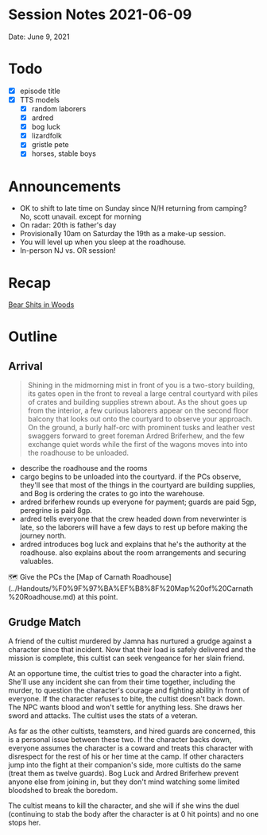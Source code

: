 # Session Notes 2021-06-09

Date: June 9, 2021

# Todo

- [x]  episode title
- [x]  TTS models
    - [x]  random laborers
    - [x]  ardred
    - [x]  bog luck
    - [x]  lizardfolk
    - [x]  gristle pete
    - [x]  horses, stable boys

# Announcements

- OK to shift to late time on Sunday since N/H returning from camping? No, scott unavail. except for morning
- On radar: 20th is father's day
- Provisionally 10am on Saturday the 19th as a make-up session.
- You will level up when you sleep at the roadhouse.
- In-person NJ vs. OR session!

# Recap

[Bear Shits in Woods](../Adventure%20Log/Bear%20Shits%20in%20Woods.md) 

# Outline

## Arrival

> Shining in the midmorning mist in front of you is a two-story building, its gates open in the front to reveal a large central courtyard with piles of crates and building supplies strewn about. As the shout goes up from the interior, a few curious laborers appear on the second floor balcony that looks out onto the courtyard to observe your approach. On the ground, a burly half-orc with prominent tusks and leather vest swaggers forward to greet foreman Ardred Briferhew, and the few exchange quiet words while the first of the wagons moves into into the roadhouse to be unloaded.
> 
- describe the roadhouse and the rooms
- cargo begins to be unloaded into the courtyard. if the PCs observe, they'll see that most of the things in the courtyard are building supplies, and Bog is ordering the crates to go into the warehouse.
- ardred briferhew rounds up everyone for payment; guards are paid 5gp, peregrine is paid 8gp.
- ardred tells everyone that the crew headed down from neverwinter is late, so the laborers will have a few days to rest up before making the journey north.
- ardred introduces bog luck and explains that he's the authority at the roadhouse. also explains about the room arrangements and securing valuables.

<aside>
🗺️ Give the PCs the [Map of Carnath Roadhouse](../Handouts/%F0%9F%97%BA%EF%B8%8F%20Map%20of%20Carnath%20Roadhouse.md) at this point.

</aside>

## Grudge Match

A friend of the cultist murdered by Jamna has nurtured a grudge against a character since that incident. Now that their load is safely delivered and the mission is complete, this cultist can seek vengeance for her slain friend.

At an opportune time, the cultist tries to goad the character into a fight. She'll use any incident she can from their time together, including the murder, to question the character's courage and fighting ability in front of everyone. If the character refuses to bite, the cultist doesn't back down. The NPC wants blood and won't settle for anything less. She draws her sword and attacks. The cultist uses the stats of a veteran.

As far as the other cultists, teamsters, and hired guards are concerned, this is a personal issue between these two. If the character backs down, everyone assumes the character is a coward and treats this character with disrespect for the rest of his or her time at the camp. If other characters jump into the fight at their companion's side, more cultists do the same (treat them as twelve guards). Bog Luck and Ardred Briferhew prevent anyone else from joining in, but they don't mind watching some limited bloodshed to break the boredom.

The cultist means to kill the character, and she will if she wins the duel (continuing to stab the body after the character is at 0 hit points) and no one stops her.